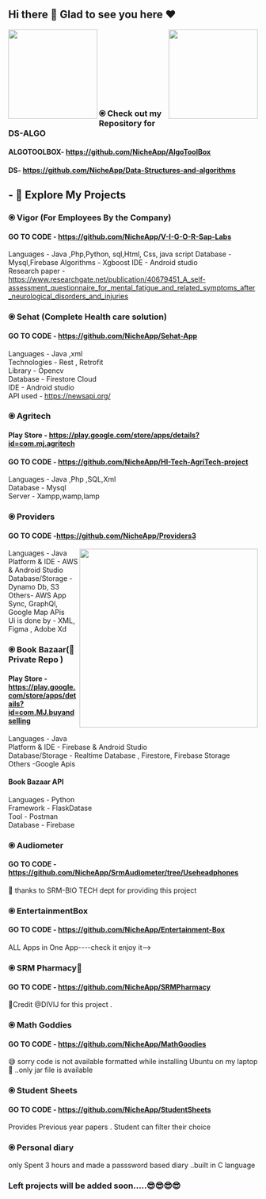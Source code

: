 ## Hi there 👋 Glad to see you here :heart:
<img align="left" height=180em src="https://user-images.githubusercontent.com/47109963/91696780-bbafd400-eb8d-11ea-8234-cbd731e2ca7c.gif"></img>
<img align="right" height=180em src="https://github-readme-stats.vercel.app/api?username=NicheApp&hide=contribs,prs"></img>

<br/><br/><br/><br/><br/><br/>
<br/><br/>




### ⦿ Check out my Repository for DS-ALGO 
####  ALGOTOOLBOX- https://github.com/NicheApp/AlgoToolBox
####  DS- https://github.com/NicheApp/Data-Structures-and-algorithms

## - 🔭 Explore My Projects

### ⦿ Vigor (For Employees By the Company) 
####  GO TO CODE - https://github.com/NicheApp/V-I-G-O-R-Sap-Labs
Languages - Java ,Php,Python, sql,Html, Css, java script
Database - Mysql,Firebase
Algorithms - Xgboost
IDE - Android studio  
Research paper - https://www.researchgate.net/publication/40679451_A_self-assessment_questionnaire_for_mental_fatigue_and_related_symptoms_after_neurological_disorders_and_injuries


### ⦿ Sehat (Complete Health care solution) 
####  GO TO CODE - https://github.com/NicheApp/Sehat-App 
Languages - Java ,xml  
Technologies - Rest , Retrofit  
Library - Opencv  
Database - Firestore Cloud  
IDE - Android studio  
API used - https://newsapi.org/   

### ⦿ Agritech 
####  Play Store - https://play.google.com/store/apps/details?id=com.mj.agritech 
####  GO TO CODE - https://github.com/NicheApp/HI-Tech-AgriTech-project 

Languages - Java ,Php ,SQL,Xml   
Database - Mysql  
Server - Xampp,wamp,lamp 

### ⦿ Providers 
####  GO TO CODE -https://github.com/NicheApp/Providers3 
  <img align="right" height=360em src="https://user-images.githubusercontent.com/47109963/91703217-785a6300-eb97-11ea-97b2-6f5c200d8ca8.gif"></img>
Languages - Java  
Platform & IDE - AWS & Android Studio  
Database/Storage - Dynamo Db, S3  
Others- AWS App Sync, GraphQl, Google Map APis  
Ui is done by - XML, Figma , Adobe Xd  


### ⦿ Book Bazaar(🤫 Private Repo )
####  Play Store -https://play.google.com/store/apps/details?id=com.MJ.buyandselling
Languages - Java  
Platform & IDE - Firebase & Android Studio  
Database/Storage - Realtime Database , Firestore, Firebase Storage  
Others -Google Apis  

####  Book Bazaar API
Languages - Python  
Framework - FlaskDatase  
Tool - Postman  
Database - Firebase  

### ⦿ Audiometer 
####  GO TO CODE -https://github.com/NicheApp/SrmAudiometer/tree/Useheadphones
🤗 thanks to SRM-BIO TECH dept for providing this project

### ⦿ EntertainmentBox 
####  GO TO CODE - https://github.com/NicheApp/Entertainment-Box
ALL Apps in One App----check it enjoy it-->

### ⦿ SRM Pharmacy🙁
####  GO TO CODE - https://github.com/NicheApp/SRMPharmacy 
🤗Credit @DIVIJ for this project . 

### ⦿ Math Goddies
####  GO TO CODE - https://github.com/NicheApp/MathGoodies
😅 sorry code is not available formatted while installing Ubuntu on my laptop 🙁 ..only jar file is available

### ⦿ Student Sheets
####  GO TO CODE - https://github.com/NicheApp/StudentSheets 
Provides Previous year papers .  Student can filter their choice

### ⦿ Personal diary
only Spent 3 hours and made a passsword based diary ..built in C language


### Left projects will be added soon.....😎😎😎😎



<!--
**NicheApp/NicheApp** is a ✨ _special_ ✨ repository because its `README.md` (this file) appears on your GitHub profile.

Here are some ideas to get you started:

- 🔭 I’m currently working on ...
- 🌱 I’m currently learning ...
- 👯 I’m looking to collaborate on ...
- 🤔 I’m looking for help with ...
- 💬 Ask me about ...
- 📫 How to reach me: ...
- 😄 Pronouns: ...
- ⚡ Fun fact: ...
-->
